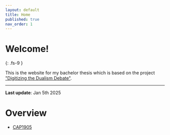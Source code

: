 ```yaml
---
layout: default
title: Home
published: true
nav_order: 1
---
```


# Welcome!
{: .fs-9 }

This is the website for my bachelor thesis which is based on the project ["Digitizing the Dualism Debate"](https://dcmlab.github.io/ddd/). 

---
**Last update**: Jan 5th 2025

# Overview
- [CAP1905](https://felicitasstickler.github.io/CAP1905.html)
